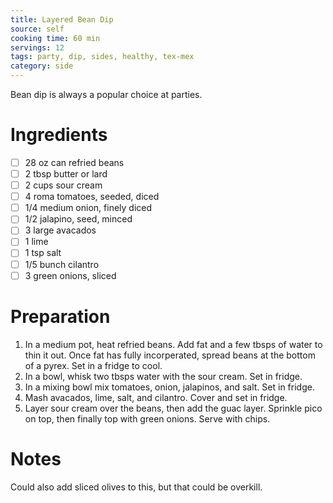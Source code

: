 ```yaml
---
title: Layered Bean Dip
source: self
cooking time: 60 min
servings: 12
tags: party, dip, sides, healthy, tex-mex
category: side
---
```


Bean dip is always a popular choice at parties.

Ingredients
===========

* [ ] 28 oz can refried beans
* [ ] 2 tbsp butter or lard
* [ ] 2 cups sour cream
* [ ] 4 roma tomatoes, seeded, diced
* [ ] 1/4 medium onion, finely diced
* [ ] 1/2 jalapino, seed, minced
* [ ] 3 large avacados
* [ ] 1 lime
* [ ] 1 tsp salt
* [ ] 1/5 bunch cilantro
* [ ] 3 green onions, sliced

Preparation
===========
1. In a medium pot, heat refried beans. Add fat and a few tbsps of water to thin it out. Once fat has fully incorperated, spread beans at the bottom of a pyrex. Set in a fridge to cool.
2. In a bowl, whisk two tbsps water with the sour cream. Set in fridge.
3. In a mixing bowl mix tomatoes, onion, jalapinos, and salt. Set in fridge.
4. Mash avacados, lime, salt, and cilantro. Cover and set in fridge.
5. Layer sour cream over the beans, then add the guac layer. Sprinkle pico on top, then finally top with green onions. Serve with chips.

Notes
=====

Could also add sliced olives to this, but that could be overkill.
